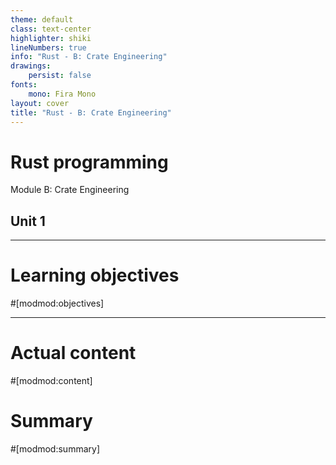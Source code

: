 ```yaml
---
theme: default
class: text-center
highlighter: shiki
lineNumbers: true
info: "Rust - B: Crate Engineering"
drawings:
    persist: false
fonts:
    mono: Fira Mono
layout: cover
title: "Rust - B: Crate Engineering"
---
```


# Rust programming

Module B: Crate Engineering

## Unit 1

---
# Learning objectives

#[modmod:objectives]

---
# Actual content
#[modmod:content]

# Summary
#[modmod:summary]